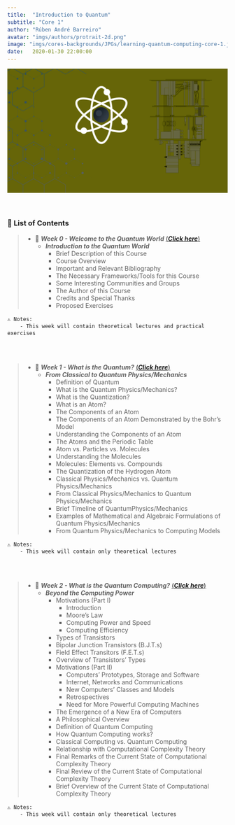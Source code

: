 ```yaml
---
title:  "Introduction to Quantum"
subtitle: "Core 1"
author: "Rúben André Barreiro"
avatar: "imgs/authors/protrait-2d.png"
image: "imgs/cores-backgrounds/JPGs/learning-quantum-computing-core-1.jpg"
date:   2020-01-30 22:00:00
---
```


<center>
    <img src="/imgs/cores-backgrounds/JPGs/learning-quantum-computing-core-1.jpg">
</center>

<br>
<br>

### 📂 List of Contents

> * 📅 **_Week 0 - Welcome to the Quantum World_** [(**_Click here_**)](course/core-1-introduction-to-quantum/week-0-welcome-to-the-quantum-world)
>   * **_Introduction to the Quantum World_**
>       * Brief Description of this Course
>       * Course Overview
>       * Important and Relevant Bibliography
>       * The Necessary Frameworks/Tools for this Course
>       * Some Interesting Communities and Groups
>       * The Author of this Course
>       * Credits and Special Thanks
>       * Proposed Exercises

```
⚠️ Notes:
    - This week will contain theoretical lectures and practical exercises
```

<br>
<br>

> * 📅 **_Week 1 - What is the Quantum?_** [(**_Click here_**)](course/core-1-introduction-to-quantum/week-1-what-is-the-quantum) 
>   * **_From Classical to Quantum Physics/Mechanics_**
>       * Definition of Quantum
>       * What is the Quantum Physics/Mechanics?
>       * What is the Quantization?
>       * What is an Atom?
>       * The Components of an Atom
>       * The Components of an Atom Demonstrated by the Bohr’s Model
>       * Understanding the Components of an Atom
>       * The Atoms and the Periodic Table
>       * Atom vs. Particles vs. Molecules
>       * Understanding the Molecules
>       * Molecules: Elements vs. Compounds
>       * The Quantization of the Hydrogen Atom
>       * Classical Physics/Mechanics vs. Quantum Physics/Mechanics
>       * From Classical Physics/Mechanics to Quantum Physics/Mechanics
>       * Brief Timeline of QuantumPhysics/Mechanics
>       * Examples of Mathematical and Algebraic Formulations of Quantum Physics/Mechanics
>       * From Quantum Physics/Mechanics to Computing Models

```
⚠️ Notes:
    - This week will contain only theoretical lectures
```

<br>
<br>

> * 📅 **_Week 2 - What is the Quantum Computing?_** [(**_Click here_**)](course/core-1-introduction-to-quantum/week-2-what-is-the-quantum-computing) 
>   * **_Beyond the Computing Power_**
>       * Motivations (Part I)
>           * Introduction
>           * Moore’s Law
>           * Computing Power and Speed
>           * Computing Efficiency
>       * Types of Transistors
>       * Bipolar Junction Transistors (B.J.T.s)
>       * Field Effect Transitors (F.E.T.s)
>       * Overview of Transistors’ Types
>       * Motivations (Part II)
>           * Computers’ Prototypes, Storage and Software
>           * Internet, Networks and Communications
>           * New Computers’ Classes and Models
>           * Retrospectives
>           * Need for More Powerful Computing Machines
>       * The Emergence of a New Era of Computers
>       * A Philosophical Overview
>       * Definition of Quantum Computing
>       * How Quantum Computing works?
>       * Classical Computing vs. Quantum Computing
>       * Relationship with Computational Complexity Theory
>       * Final Remarks of the Current State of Computational Complexity Theory
>       * Final Review of the Current State of Computational Complexity Theory
>       * Brief Overview of the Current State of Computational Complexity Theory

```
⚠️ Notes:
    - This week will contain only theoretical lectures
```

<br>
<br>